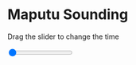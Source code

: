 <h1>Maputu Sounding</h1>
<p>Drag the slider to change the time</p>

<div class="slidecontainer">
<input oninput='setImage(this)' class="slider" type="range" min="0" max="5" value="0" step="1" />
<img id='img'/>
</div>

<script>
var img = document.getElementById('img');
var img_array = ['/assets/images/skwt/skd_maputu_wrfout_d01_2020-07-12_12:00:00.png',
'/assets/images/skwt/skd_maputu_wrfout_d01_2020-07-12_18:00:00.png',
'/assets/images/skwt/skd_maputu_wrfout_d01_2020-07-13_00:00:00.png',
'/assets/images/skwt/skd_maputu_wrfout_d01_2020-07-13_06:00:00.png',
'/assets/images/skwt/skd_maputu_wrfout_d01_2020-07-13_12:00:00.png',];
function setImage(obj)
{
        var value = obj.value;
        img.src = img_array[value];

}
</script>
